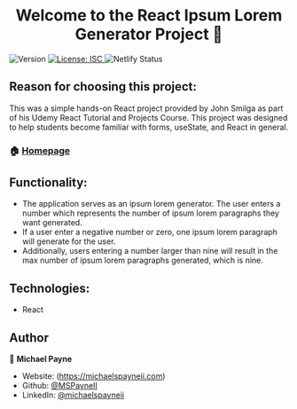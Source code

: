 <h1 align="center">Welcome to the React Ipsum Lorem Generator Project 👋</h1>
<p>
  <img alt="Version" src="https://img.shields.io/badge/version-1.0.0-blue.svg?cacheSeconds=2592000" />
  <a href="#" target="_blank">
    <img alt="License: ISC" src="https://img.shields.io/badge/License-ISC-yellow.svg" />
  </a>
  <img alt="Netlify Status" src="https://api.netlify.com/api/v1/badges/d2dac801-64a9-4e33-b1f7-ef64708ec0b5/deploy-status" />
</p>

## Reason for choosing this project:

This was a simple hands-on React project provided by John Smilga as part of his Udemy React Tutorial and Projects Course. This project was designed to help students become familiar with forms, useState, and React in general.

### 🏠 [Homepage](https://mspayneii-react-ipsum-lorem-gen.netlify.app/)

## Functionality:

- The application serves as an ipsum lorem generator. The user enters a number which represents the number of ipsum lorem paragraphs they want generated.
- If a user enter a negative number or zero, one ipsum lorem paragraph will generate for the user.
- Additionally, users entering a number larger than nine will result in the max number of ipsum lorem paragraphs generated, which is nine.

## Technologies:

- React

## Author

👤 **Michael Payne**

- Website: (https://michaelspayneii.com)
- Github: [@MSPayneII](https://github.com/MSPayneII)
- LinkedIn: [@michaelspayneii](https://linkedin.com/in/michaelspayneii)
